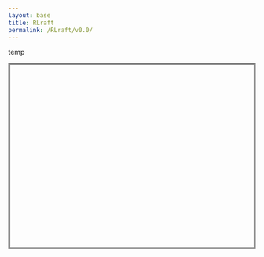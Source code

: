 ```yaml
---
layout: base
title: RLraft
permalink: /RLraft/v0.0/
---
```


temp


<canvas id = "gameCanvas" width = 800px height = 600px></canvas>

<style>
    canvas {
        border: 4px solid gray;
        display: block;
        margin: 0 auto;
    }
</style>

<script src = "{{site.baseurl}}/assets/js/RLraft/v0.0.js"></script>